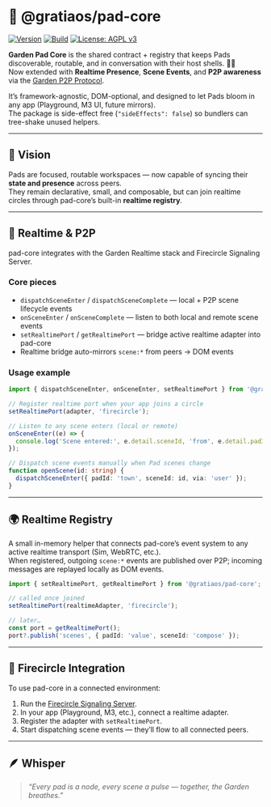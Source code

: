 # 🌿 @gratiaos/pad-core

[![Version](https://img.shields.io/badge/version-0.1.0-green.svg)](../../CHANGELOG.md)
[![Build](https://github.com/GratiaOS/garden-core/actions/workflows/ci.yml/badge.svg)](https://github.com/GratiaOS/garden-core/actions)
[![License: AGPL v3](<https://img.shields.io/badge/License-Garden--Covenant--(AGPL--3.0--only)-blue.svg>)](../../LICENSE)

**Garden Pad Core** is the shared contract + registry that keeps Pads discoverable, routable, and in conversation with their host shells. 🌳✨  
Now extended with **Realtime Presence**, **Scene Events**, and **P2P awareness** via the [Garden P2P Protocol](../../docs/protocols/p2p.md).

It’s framework-agnostic, DOM-optional, and designed to let Pads bloom in any app (Playground, M3 UI, future mirrors).  
The package is side-effect free (`"sideEffects": false`) so bundlers can tree-shake unused helpers.

---

## 🌠 Vision

Pads are focused, routable workspaces — now capable of syncing their **state and presence** across peers.  
They remain declarative, small, and composable, but can join realtime circles through pad-core’s built-in **realtime registry**.

---

## 🔄 Realtime & P2P

pad-core integrates with the Garden Realtime stack and Firecircle Signaling Server.

### Core pieces

- `dispatchSceneEnter` / `dispatchSceneComplete` — local + P2P scene lifecycle events
- `onSceneEnter` / `onSceneComplete` — listen to both local and remote scene events
- `setRealtimePort` / `getRealtimePort` — bridge active realtime adapter into pad-core
- Realtime bridge auto-mirrors `scene:*` from peers → DOM events

### Usage example

```ts
import { dispatchSceneEnter, onSceneEnter, setRealtimePort } from '@gratiaos/pad-core';

// Register realtime port when your app joins a circle
setRealtimePort(adapter, 'firecircle');

// Listen to any scene enters (local or remote)
onSceneEnter((e) => {
  console.log('Scene entered:', e.detail.sceneId, 'from', e.detail.padId);
});

// Dispatch scene events manually when Pad scenes change
function openScene(id: string) {
  dispatchSceneEnter({ padId: 'town', sceneId: id, via: 'user' });
}
```

---

## 🌍 Realtime Registry

A small in-memory helper that connects pad-core’s event system to any active realtime transport (Sim, WebRTC, etc.).  
When registered, outgoing `scene:*` events are published over P2P; incoming messages are replayed locally as DOM events.

```ts
import { setRealtimePort, getRealtimePort } from '@gratiaos/pad-core';

// called once joined
setRealtimePort(realtimeAdapter, 'firecircle');

// later…
const port = getRealtimePort();
port?.publish('scenes', { padId: 'value', sceneId: 'compose' });
```

---

## 🧭 Firecircle Integration

To use pad-core in a connected environment:

1. Run the [Firecircle Signaling Server](../../server/README.md).
2. In your app (Playground, M3, etc.), connect a realtime adapter.
3. Register the adapter with `setRealtimePort`.
4. Start dispatching scene events — they’ll flow to all connected peers.

---

## 🪶 Whisper

> _“Every pad is a node, every scene a pulse — together, the Garden breathes.”_

